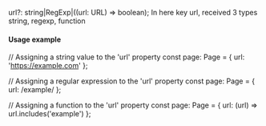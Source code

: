 url?: string|RegExp|((url: URL) => boolean);
In here key url, received 3 types string, regexp, function
#### Usage example
// Assigning a string value to the 'url' property
const page: Page = {
  url: 'https://example.com'
};

// Assigning a regular expression to the 'url' property
const page: Page = {
  url: /example/
};

// Assigning a function to the 'url' property
const page: Page = {
  url: (url) => url.includes('example')
};